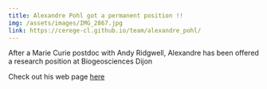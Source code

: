 ```yaml
---
title: Alexandre Pohl got a permanent position !! 
img: /assets/images/IMG_2867.jpg
link: https://cerege-cl.github.io/team/alexandre_pohl/
---
```


After a Marie Curie postdoc with Andy Ridgwell, Alexandre has been offered a research position at Biogeosciences Dijon

Check out his web page [here](https://cerege-cl.github.io/team/alexandre_pohl/)
